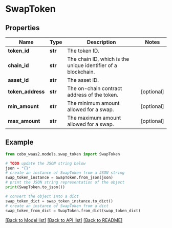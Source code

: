 # SwapToken


## Properties

Name | Type | Description | Notes
------------ | ------------- | ------------- | -------------
**token_id** | **str** | The token ID. | 
**chain_id** | **str** | The chain ID, which is the unique identifier of a blockchain. | 
**asset_id** | **str** | The asset ID. | 
**token_address** | **str** | The on-chain contract address of the token. | [optional] 
**min_amount** | **str** | The minimum amount allowed for a swap. | [optional] 
**max_amount** | **str** | The maximum amount allowed for a swap. | [optional] 

## Example

```python
from cobo_waas2.models.swap_token import SwapToken

# TODO update the JSON string below
json = "{}"
# create an instance of SwapToken from a JSON string
swap_token_instance = SwapToken.from_json(json)
# print the JSON string representation of the object
print(SwapToken.to_json())

# convert the object into a dict
swap_token_dict = swap_token_instance.to_dict()
# create an instance of SwapToken from a dict
swap_token_from_dict = SwapToken.from_dict(swap_token_dict)
```
[[Back to Model list]](../README.md#documentation-for-models) [[Back to API list]](../README.md#documentation-for-api-endpoints) [[Back to README]](../README.md)


